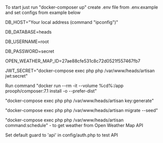 <p>To start just run "docker-composer up" create .env file from .env.example and set configs from example below</p>
<p>DB_HOST="Your local address (command "ipconfig")"</p>
<p>DB_DATABASE=heads</p>
<p>DB_USERNAME=root</p>
<p>DB_PASSWORD=secret</p>
<p>OPEN_WEATHER_MAP_ID=27ae88cfe531c8c72d0521f557467fb7</p>
<p>JWT_SECRET="docker-compose exec php php /var/www/heads/artisan jwt:secret"
<p>Run command "docker run --rm -it --volume %cd%:/app prooph/composer:7.1 install -o --prefer-dist"</p>
<p>"docker-compose exec php php /var/www/heads/artisan key:generate"</p>
<p>"docker-compose exec php php /var/www/heads/artisan migrate --seed"</p>
<p>"docker-compose exec php php /var/www/heads/artisan command:schedule" - to get weather from Open Weather Map API</p>
<p>Set default guard to 'api' in config/auth.php to test API</p>